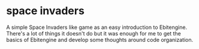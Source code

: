 # space invaders

A simple Space Invaders like game as an easy introduction to Ebitengine. 
There's a lot of things it doesn't do but it was enough for me to get the basics
of Ebitengine and develop some thoughts around code organization.

